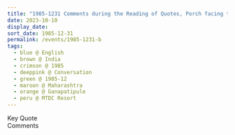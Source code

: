 ```yaml
---
title: "1985-1231 Comments during the Reading of Quotes, Porch facing the Indian Sea, MTDC Resort, Gaṇapatīpuḷe, Maharashtra, India (other dates 1230, 1986-010x)"
date: 2023-10-10
display_date: 
sort_date: 1985-12-31
permalink: /events/1985-1231-b
tags:
  - blue @ English
  - brown @ India
  - crimson @ 1985
  - deeppink @ Conversation
  - green @ 1985-12
  - maroon @ Maharashtra
  - orange @ Ganapatipule
  - peru @ MTDC Resort
---
```


<wave-list>
  <list-title color="green" width="75">Key Quote</list-title>
  <list-item color="BlanchedAlmond"  width="200"></list-item>
  <list-item color="Lavender"></list-item>
  <list-item color="BlanchedAlmond"></list-item>
</wave-list>

<br>

<wave-list>
  <list-title color="green" width="75">Comments</list-title>
  <list-item color="BlanchedAlmond"  width="200"></list-item>
  <list-item color="Lavender"></list-item>
  <list-item color="BlanchedAlmond"></list-item>
</wave-list>